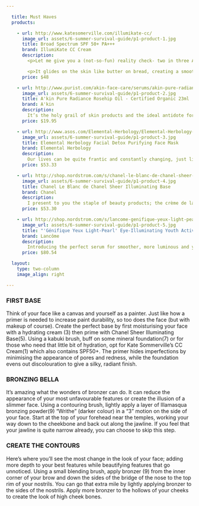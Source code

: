 ```yaml
---

  title: Must Haves
  products:

    - url: http://www.katesomerville.com/illumikate-cc/
      image_url: assets/6-summer-survival-guide/p1-product-1.jpg
      title: Broad Spectrum SPF 50+ PA+++
      brand: IllumiKate CC Cream
      description:
        <p>Let me give you a (not-so-fun) reality check- two in three Australians will be diagnosed with skin cancer. Thus, I present to you a lightweight alternative for those who detest the heavy feel of foundation, with the added benefits of hydration and SPF50+ which offers a greater level of protection. This tinted moisturiser is multifunctional as it instantly minimises the look of imperfections with colours designed to suit several skin tones.</p>

        <p>It glides on the skin like butter on bread, creating a smooth and supple effect, while known brightening agents Arbutin, Licorice Extract and Natural Amino Acids help improve the appearance of discolouration for more luminous skin.</p>
      price: $48

    - url: http://www.purist.com/akin-face-care/serums/akin-pure-radiance-certified-organic-rosehip-oil-23ml
      image_url: assets/6-summer-survival-guide/p1-product-2.jpg
      title: A'kin Pure Radiance Rosehip Oil - Certified Organic 23ml
      brand: A'kin
      description:
        It’s the holy grail of skin products and the ideal antidote for dry skin without dipping too much into your savings.  It provides a multi-purpose treatment for several issues. It not only restores moisture to dehydrated skin but reduces the signs of ageing and stretch marks through the use of omega 3, 6 and 9. It also contains Provitamin A and E, ensuring the skin is smooth whilst improving the appearance of scars and pimples and giving the skin that radiant glow we’re all aiming for.
      price: $19.95

    - url: http://www.asos.com/Elemental-Herbology/Elemental-Herbology-Facial-Detox-Purifying-Face-Mask-75ml/Prod/pgeproduct.aspx?iid=2219324&cid=15264&sh=0&pge=0&pgesize=36&sort=-1&clr=Purifying+face+mask
      image_url: assets/6-summer-survival-guide/p1-product-3.jpg
      title: Elemental Herbology Facial Detox Purifying Face Mask
      brand: Elemental Herbology
      description:
        Our lives can be quite frantic and constantly changing, just like our skin! The impact of differing seasons, changes in hormones and our way of living is reflected in the appearance and feel of our skin. Which is why the founder, Kristy Cimesa, has developed this mask to combat these issues and stop spots in their tracks! It’s designed to hydrate, repair, fight free radicals while rebalancing the skin. Containing a deep-cleansing formula of Manuka honey, aloe, fig extract, oat flour and Amazonian Clay, this mask helps to eliminate toxins from the surface while gently exfoliating blocked pores for a softer, radiant appearance. It contains the essential oils of eucalyptus, cedarwood, lavender and rosemary to help balance sebum production.
      price: $53.33

    - url: http://shop.nordstrom.com/s/chanel-le-blanc-de-chanel-sheer-illuminating-base/2967481
      image_url: assets/6-summer-survival-guide/p1-product-4.jpg
      title: Chanel Le Blanc de Chanel Sheer Illuminating Base
      brand: Chanel
      description:
        I present to you the staple of beauty products; the crème de la crème of makeup essentials. It’s quite surprising the amount of women that don’t use a primer or know it’s worth. So like the idea of waterproofing a pair of your black suede shoes to prolong its life, a primer does the same with makeup! This multi-tasking liquid ‘primes’ skin to set the makeup, while adding subtle contours and a natural dewy glow. This refreshing fluid keeps to its iconic subtle rose scent while smoothing away redness and the appearance of pores.
      price: $53.30

    - url: http://shop.nordstrom.com/s/lancome-genifique-yeux-light-pearl-eye-illuminating-youth-activating-concentrate/3354644?origin=keywordsearch-personalizedsort&contextualcategoryid=2375500&fashionColor=&resultback=0&cm_sp=personalizedsort-_-searchresults-_-1_0_A
      image_url: assets/6-summer-survival-guide/p1-product-5.jpg
      title: "'Génifique Yeux Light-Pearl' Eye-Illuminating Youth Activating Concentrate"
      brand: Lancôme
      description:
        Introducing the perfect serum for smoother, more luminous and younger looking eyes. This is Lancome’s first eye-illuminating serum, engineered with a unique rotating and massaging applicator to cover  even the most hard-to-reach eye areas. Experience a 360° eye contour transformation above and below the eyes.
      price: $80.54

  layout:
    type: two-column
    image_align: right

---
```


### FIRST BASE

Think of your face like a canvas and yourself as a painter. Just like how a primer is needed to increase paint durability, so too does the face (but with makeup of course). Create the perfect base by first moisturising your face with a hydrating cream (3) then prime with Chanel Sheer Illuminating Base(5). Using a kabuki brush, buff on some mineral foundation(7) or for those who need that little bit of hydration, opt for Kate Sommerville’s CC Cream(1) which also contains SPF50+. The primer hides imperfections by minimising the appearance of pores and redness, while the foundation evens out discolouration to give a silky, radiant finish.

### BRONZING BELLA

It’s amazing what the wonders of bronzer can do. It can reduce the appearance of your most unfavourable features or create the illusion of a slimmer face. Using a contouring brush, lightly apply a layer of Illamasqua bronzing powder(9) “Writhe” (darker colour) in a “3” motion on the side of your face. Start at the top of your forehead near the temples, working your way down to the cheekbone and back out along the jawline. If you feel that your jawline is quite narrow already, you can choose to skip this step.

### CREATE THE CONTOURS

Here’s where you’ll see the most change in the look of your face; adding more depth to your best features while beautifying features that go unnoticed.
Using a small blending brush, apply bronzer (9) from the inner corner of your brow and down the sides of the bridge of the nose to the top rim of your nostrils. You can go that extra mile by lightly applying bronzer to the sides of the nostrils.
Apply more bronzer to the hollows of your cheeks to create the look of high cheek bones.
